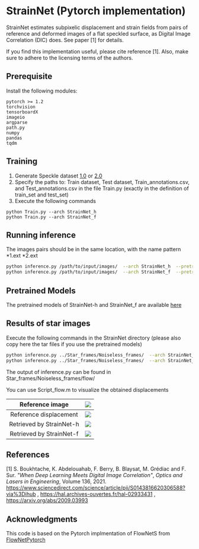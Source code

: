 # StrainNet (Pytorch implementation)

StrainNet estimates subpixelic displacement and strain fields from pairs of reference and deformed images of a flat speckled surface, as Digital Image Correlation (DIC) does. See paper [1] for details. 

If you find this implementation useful, please cite reference [1]. Also, make sure to adhere to the licensing terms of the authors. 

## Prerequisite

Install the following modules: 

```
pytorch >= 1.2
torchvision
tensorboardX 
imageio
argparse
path.py
numpy
pandas
tqdm
```

## Training
1. Generate Speckle dataset [1.0](Dataset/Speckle%20dataset%201.0) or [2.0](Dataset/Speckle%20dataset%202.0)
2. Specify the paths to:
    Train dataset, Test dataset, Train_annotations.csv, and Test_annotations.csv in the file Train.py (exactly in the definition of train_set and test_set)
3. Execute the following commands
```
python Train.py --arch StrainNet_h 
python Train.py --arch StrainNet_f
```

## Running inference

The images pairs should be in the same location, with the name pattern *1.ext  *2.ext

```bash
python inference.py /path/to/input/images/  --arch StrainNet_h  --pretrained /path/to/pretrained/model
python inference.py /path/to/input/images/  --arch StrainNet_f  --pretrained /path/to/pretrained/model  
```

## Pretrained Models

The pretrained models of StrainNet-h and StrainNet_f are available [here](https://drive.google.com/drive/folders/1eh2h6ysikk87L_uad8NNt4FpEq7BSN9M?usp=sharing) 

## Results of star images

Execute the following commands in the StrainNet directory (please also copy here the tar files if you use the pretrained models)

```bash
python inference.py ../Star_frames/Noiseless_frames/  --arch StrainNet_h  --pretrained StrainNet-h.pth.tar
python inference.py ../Star_frames/Noiseless_frames/  --arch StrainNet_f  --pretrained StrainNet-f.pth.tar
```
The output of inference.py can be found in Star_frames/Noiseless_frames/flow/

You can use Script_flow.m to visualize the obtained displacements 

|Reference image   | ![](Star_frames/Displacements/Star.png)   |
|:----------:|:---------------------------------------------:|
|Reference displacement   | ![](Star_frames/Displacements/Reference.png)  |
|Retrieved by StrainNet-h  | ![](Star_frames/Displacements/StrainNet-h.png)|
|Retrieved by StrainNet-f | ![](Star_frames/Displacements/StrainNet-f.png)|


## References 
[1] S. Boukhtache, K. Abdelouahab, F. Berry, B. Blaysat, M. Grédiac and F. Sur. *"When Deep Learning Meets Digital Image Correlation"*, *Optics and Lasers in Engineering*, Volume 136, 2021. https://www.sciencedirect.com/science/article/pii/S0143816620306588?via%3Dihub , https://hal.archives-ouvertes.fr/hal-02933431 , https://arxiv.org/abs/2009.03993

## Acknowledgments

This code is based on the Pytorch implmentation of FlowNetS from [FlowNetPytorch](https://github.com/ClementPinard/FlowNetPytorch)
